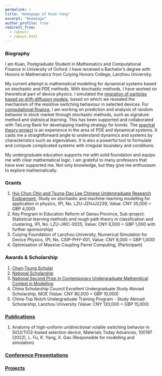 ```yaml
---
permalink: /
title: "Homepage of Kuan Yang"
excerpt: "Homepage"
author_profile: true
redirect_from: 
  - /about/
  - /about.html
---
```


### Biography
I am Kuan, Postgraduate Student in Mathematics and Computational Finance in University of Oxford. I have received a Bachelor’s degree with Honors in Mathematics from Cuiying Honors College, Lanzhou University.

My current attempt is mathematical modelling for dynamical systems based on stochastic and PDE methods. 
With stochastic methods, I have worked on theoretical part of device physics. I simulated the [migration of particles based on drift-diffusion models](/publications/), based on which we revealed the mechanism of the resistive switching behaviour in selected devices. For [computational finance](/portfolio/signature/), I am working on prediction and analysis of random behavior in stock market through stochastic methods, such as signature method and statistical learning. This has been supported and collaborated with TaiLong Bank for developping trading strategy for bonds. 
The [spectral theory project](portfolio/portfolio-1/) is an experience in the area of PDE and dynamical systems. It casts me a straightforward angle to understand dynamics and systems by characteristics such as eigenvalues. It is also a powerful tool to formulate and compute complicated systems with irregular boundary and conditions.

My undergraduate education supports me with solid foundation and equips me with clear mathematical logic. I am grateful to many professors that have ever supported me. Not only knowledge, but they give me enthusiasm to explore mathematically. 

### Grants
1. [Hui-Chun Chin and Tsung-Dao Lee Chinese Undergraduate Research Endowment](https://en.wikipedia.org/wiki/Tsung-Dao_Lee#Educational_activities), Study on stochastic and machine-learning modelling for application in physics, (PI, No. LZU-JZHJJ2239, Value: CNY 35,000 = GBP 4,000)
2. Key Program in Education Reform of Gansu Province, Sub-project: Statistical learning methods and rough path theory in classfication and clustering, (PI, No. LZU-JWC-0025, Value: CNY 8,000 = GBP 1,000 with further sponsorship)
3. Cuiying Foundation of Lanzhou University, Numerical Simulation for Device Physics, (PI, No. CSIP-PHY-001, Value: CNY 8,000 = GBP 1,000)
4. Optimisation of Massive Coupling Parrel Computing, (Participant)

### Awards & Scholarship
1. [Chun-Tsung Scholar](https://junzheng.sjtu.edu.cn/scholar/1418)
2. [National Scholarship](http://www.moe.gov.cn/jyb_xxgk/s5743/s5744/A05/202012/t20201217_506100.html)
3. [National Second Prize in Contemporary Undergraduate Mathemtical Contest in Modelling](http://www.mcm.edu.cn/html_cn/node/15767d638d52e1d38c64ea910de792d1.html)
4. China Scholarship Council Excellent Undergraduate Study Abroad Scholarship, MOE (Value: CNY 80,000 = GBP 10,000)
5. China-Top Notch Undergraduate Training Program - Study Abroad Scholarship, Lanzhou University (Value: CNY 120,000 = GBP 15,000)

### [Publications](/publications/)
1. Anatomy of high-uniform unidirectional volatile switching behavior in SiO2/TiO2-based selection device, Materials Today Advances, 100197 (2022), L. Fu, K. Yang, X. Gao (Responsible for modelling and simulation)

### [Conference Presentations](/talks/)

### [Projects](/projects/)



<script type="text/javascript" id="clustrmaps" src="//clustrmaps.com/map_v2.js?d=-0m5H0yFZZ6l-AOmOBX7KWj0kEM2mYkZrczUAuYkWeY&cl=ffffff&w=a"></script>
